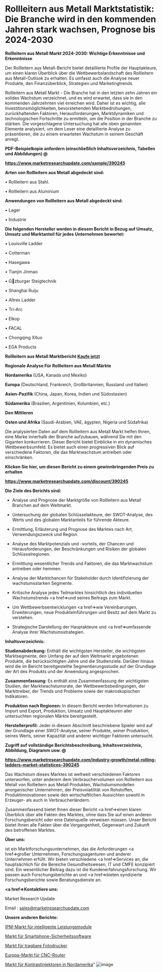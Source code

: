 # Rollleitern aus Metall Marktstatistik: Die Branche wird in den kommenden Jahren stark wachsen, Prognose bis 2024-2030

<strong>Rollleitern aus Metall Markt 2024-2030: Wichtige Erkenntnisse und Erkenntnisse</strong>

Der Rollleitern aus Metall-Bericht bietet detaillierte Profile der Hauptakteure, um einen klaren Überblick über die Wettbewerbslandschaft des Rollleitern aus Metall-Outlook zu erhalten. Es umfasst auch die Analyse neuer Produkte, den Finanzüberblick, Strategien und Marketingtrends.

Rollleitern aus Metall Markt - Die Branche hat in den letzten zehn Jahren ein solides Wachstum verzeichnet, und es wird erwartet, dass sie in den kommenden Jahrzehnten viel erreichen wird. Daher ist es wichtig, alle Investitionsmöglichkeiten, bevorstehenden Marktbedrohungen, zurückhaltenden Faktoren, Herausforderungen, Marktdynamiken und technologischen Fortschritte zu ermitteln, um die Position in der Branche zu stärken. Die vorgeschlagene Untersuchung hat alle oben genannten Elemente analysiert, um dem Leser eine detaillierte Analyse zu präsentieren, die zu einem erwarteten Wachstum in seinem Geschäft anregt.



<strong><b>PDF-Beispielkopie anfordern (einschließlich Inhaltsverzeichnis, Tabellen und Abbildungen) @ </b></strong>

<strong><a href=https://www.marketresearchupdate.com/sample/390245>

<strong>https://www.marketresearchupdate.com/sample/390245</u></a></strong></strong>



<strong>Arten von Rollleitern aus Metall abgedeckt sind:</strong>

• Rollleitern aus Stahl.

• Rollleitern aus Aluminium



<strong>Anwendungen von Rollleitern aus Metall abgedeckt sind:</strong>

• Lager

• Industrie



<strong>Die folgenden Hersteller werden in diesem Bericht in Bezug auf Umsatz, Umsatz und Marktanteil für jedes Unternehmen bewertet:</strong>

• Louisville Ladder

• Cotterman

• Hasegawa

• Tianjin Jinmao

• Gzburger Steigtechnik

• Shanghai Ruiju

• Altrex Ladder

• Tri-Arc

• Elkop

• FACAL

• Chongqing Xituo

• EGA Products



<strong>Rollleitern aus Metall Marktbericht <a href=https://www.marketresearchupdate.com/buynow/390245>Kaufe jetzt</a></strong>



<strong>Regionale Analyse Für Rollleitern aus Metall Märkte</strong>



<strong>Nordamerika</strong> (USA, Kanada und Mexiko)



<strong>Europa</strong> (Deutschland, Frankreich, Großbritannien, Russland und Italien)



<strong>Asien-Pazifik</strong> (China, Japan, Korea, Indien und Südostasien)



<strong>Südamerika</strong> (Brasilien, Argentinien, Kolumbien, etc.)



<strong>Den Mittleren</strong> 

<strong>Osten und Afrika</strong> (Saudi-Arabien, VAE, ägypten, Nigeria und Südafrika)

Die analysierten Daten auf dem Rollleitern aus Metall Markt helfen Ihnen, eine Marke innerhalb der Branche aufzubauen, während Sie mit den Giganten konkurrieren. Dieser Bericht bietet Einblicke in ein dynamisches Wettbewerbsumfeld. Es bietet auch einen progressiven Blick auf verschiedene Faktoren, die das Marktwachstum antreiben oder einschränken.



<strong>Klicken Sie hier, um diesen Bericht zu einem gewinnbringenden Preis zu erhalten
</strong>

<strong><a href=https://www.marketresearchupdate.com/discount/390245>https://www.marketresearchupdate.com/discount/390245</b></u></strong></a>



<strong>Die Ziele des Berichts sind:</strong>

- Analyse und Prognose der Marktgröße von Rollleitern aus Metall Branchen auf dem Weltmarkt.

- Untersuchung der globalen Schlüsselakteure, der SWOT-Analyse, des Werts und des globalen Marktanteils für führende Akteure.

- Ermittlung, Erläuterung und Prognose des Marktes nach Art, Verwendungszweck und Region.

- Analyse des Marktpotenzials und -vorteils, der Chancen und Herausforderungen, der Beschränkungen und Risiken der globalen Schlüsselregionen.

- Ermittlung wesentlicher Trends und Faktoren, die das Marktwachstum antreiben oder hemmen.

- Analyse der Marktchancen für Stakeholder durch Identifizierung der wachstumsstarken Segmente.

- Kritische Analyse jedes Teilmarktes hinsichtlich des individuellen Wachstumstrends <a href=>und</a> seines Beitrags zum Markt.

- Um Wettbewerbsentwicklungen <a href=>wie</a> Vereinbarungen, Erweiterungen, neue Produkteinführungen und Besitz auf dem Markt zu verstehen.

- Strategische Darstellung der Hauptakteure und <a href=>umfas</a>sende Analyse ihrer Wachstumsstrategien.



<strong>Inhaltsverzeichnis:</strong>



<strong>Studienabdeckung:</strong> Enthält die wichtigsten Hersteller, die wichtigsten Marktsegmente, den Umfang der auf dem Weltmarkt angebotenen Produkte, die berücksichtigten Jahre und die Studienziele. Darüber hinaus wird die im Bericht bereitgestellte Segmentierungsstudie auf der Grundlage der Art des Produkts und der Anwendung angesprochen.



<strong>Zusammenfassung:</strong> Es enthält eine Zusammenfassung der wichtigsten Studien, der Marktwachstumsrate, der Wettbewerbsbedingungen, der Markttreiber, der Trends und Probleme sowie der makroskopischen Indikatoren.



<strong>Produktion nach Regionen:</strong> In diesem Bericht werden Informationen zu Import und Export, Produktion, Umsatz und Hauptakteuren aller untersuchten regionalen Märkte bereitgestellt.



<strong>Herstellerprofil:</strong> Jeder in diesem Abschnitt beschriebene Spieler wird auf der Grundlage einer SWOT-Analyse, seiner Produkte, seiner Produktion, seines Werts, seiner Kapazität und anderer wichtiger Faktoren untersucht.



<strong><b>Zugriff auf vollständige Berichtsbeschreibung, Inhaltsverzeichnis, Abbildung, Diagramm usw. @ </b></strong>

<strong><a href=https://www.marketresearchupdate.com/industry-growth/metal-rolling-ladders-market-statistices-390245>https://www.marketresearchupdate.com/industry-growth/metal-rolling-ladders-market-statistices-390245</a></strong>

Das Wachstum dieses Marktes ist weltweit verschiedenen Faktoren unterworfen, unter anderem dem Verbrauchervolumen von Rollleitern aus Metall von Rollleitern aus Metall Produkten, Wachstumsmodellen anorganischer Unternehmen, der Preisvolatilität von Rohstoffen, Produktinnovationen sowie den wirtschaftlichen Aussichten sowohl in Erzeuger- als auch in Verbraucherländern.

Zusammenfassend bietet Ihnen dieser Bericht <a href=>einen</a> klaren Überblick über alle Fakten des Marktes, ohne dass Sie auf einen anderen Forschungsbericht oder eine Datenquelle verweisen müssen. Unser Bericht bietet Ihnen alle Fakten über die Vergangenheit, Gegenwart und Zukunft des betroffenen Marktes.



<strong>Über uns:</strong>

 ist ein Marktforschungsunternehmen, das die Anforderungen <a href=>großer</a> Unternehmen, Forschungsagenturen und anderer Unternehmen erfüllt. Wir bieten verschiedene <a href=>Services</a> an, die hauptsächlich für die Bereiche Gesundheitswesen, IT und CMFE konzipiert sind. Ein wesentlicher Beitrag dazu ist die Kundenerfahrungsforschung. Wir passen auch Forschungsberichte an und <a href=>bieten</a> syndizierte Forschungsberichte sowie Beratungsdienste an.



<strong><a href=>Kontaktiere uns:</a></strong>

Market Research Update

Email : sales@marketresearchupdate.com



<strong>Unsere anderen Berichte:</strong>

<a href=https://www.linkedin.com/pulse/intelligent-power-modules-ipm-market-opportunities>IPM-Markt für intelligente Leistungsmodule</a>

<a href=https://www.linkedin.com/pulse/smartphone-security-software-market-outlooks>Markt für Smartphone-Sicherheitssoftware</a>

<a href=https://www.linkedin.com/pulse/portable-photo-printers-market-size-emerging>Markt für tragbare Fotodrucker</a>

<a href=https://www.linkedin.com/pulse/europe-cnc-routers-market-future-demand-analysis>Europa-Markt für CNC-Router</a>

<a href=https://www.linkedin.com/pulse/north-america-contrast-injectors-market-2023-continues>Markt für Kontrastinjektoren in Nordamerika</a>"
![image](https://github.com/Gayatrikarjule/Market-Analysis-361/assets/97346546/ff2ed306-8b30-4b3b-a599-a0f1c3a1e148)
